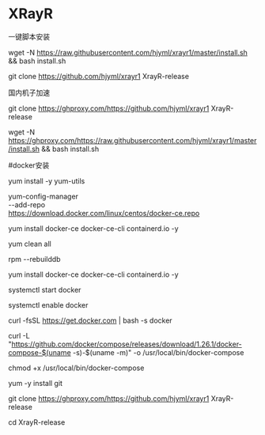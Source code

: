 # XRayR

一键脚本安装

wget -N https://raw.githubusercontent.com/hjyml/xrayr1/master/install.sh && bash install.sh

git clone https://github.com/hjyml/xrayr1 XrayR-release

国内机子加速

git clone https://ghproxy.com/https://github.com/hjyml/xrayr1 XrayR-release

wget -N https://ghproxy.com/https://raw.githubusercontent.com/hjyml/xrayr1/master/install.sh && bash install.sh

#docker安装

yum install -y yum-utils

yum-config-manager \
    --add-repo \
    https://download.docker.com/linux/centos/docker-ce.repo
    
yum install docker-ce docker-ce-cli containerd.io -y

yum clean all

rpm --rebuilddb

yum install docker-ce docker-ce-cli containerd.io -y

systemctl start docker

systemctl enable docker


curl -fsSL https://get.docker.com | bash -s docker

curl -L "https://github.com/docker/compose/releases/download/1.26.1/docker-compose-$(uname -s)-$(uname -m)" -o /usr/local/bin/docker-compose

chmod +x /usr/local/bin/docker-compose

yum -y install git

git clone https://ghproxy.com/https://github.com/hjyml/xrayr1 XrayR-release

cd XrayR-release









